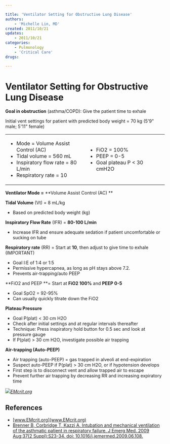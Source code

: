 ```yaml
---

title: 'Ventilator Setting for Obstructive Lung Disease'
authors:
    - 'Michelle Lin, MD'
created: 2011/10/21
updates:
    - 2011/10/21
categories:
    - Pulmonology
    - 'Critical Care'
drugs: 

---
```



# Ventilator Setting for Obstructive Lung Disease

**Goal in obstruction** (asthma/COPD): Give the patient time to exhale

Initial vent settings for patient with predicted body weight = 70 kg (5'9" male; 5'11" female)

<table>
<colgroup>
<col width="50%" />
<col width="50%" />
</colgroup>
<tbody>
<tr class="odd">
<td><ul>
<li>Mode = Volume Assist Control (AC)</li>
<li>Tidal volume = 560 mL</li>
<li>Inspiratory flow rate = 80 L/min</li>
<li>Respiratory rate = 10</li>
</ul></td>
<td><ul>
<li>FiO2 = 100%</li>
<li>PEEP = 0-5</li>
<li>Goal plateau P &lt; 30 cmH2O</li>
</ul></td>
</tr>
</tbody>
</table>

**Ventilator Mode =** **Volume Assist Control (AC)
**

**Tidal Volume** (Vt) = 8 mL/kg 

-   Based on <span class="aglmd-moreinfo ui-moreinfo" data-iid="53aa2472d35d3ae92e00152f">predicted body weight (kg)</span>

**Inspiratory Flow Rate** (IFR) = **80-100 L/min** 

-   Increase IFR and ensure adequate sedation if patient uncomfortable or sucking on tube

**Respiratory rate** (RR) = Start at **10**, then adjust to give time to exhale (IMPORTANT)

-   Goal I:E of 1:4 or 1:5
-   Permissive hypercapnea, as long as pH stays above 7.2.
-   Prevents air-trapping/auto PEEP

**FiO2 and PEEP **= Start at **FiO2 100%** and **PEEP 0-5** 

-   Goal SpO2 = 92-95%
-   Can usually quickly titrate down the FiO2

**Plateau Pressure**

-   Goal P(plat) &lt; 30 cm H2O
-   Check after initial settings and at regular intervals thereafter
-   Technique: Press inspiratory hold button for 0.5 sec and look at pressure gauge 
-   If P(plat) &gt; 30 cm H2O, investigate possible air trapping

**Air-trapping (Auto-PEEP)**

-   Air trapping (auto-PEEP) = gas trapped in alveoli at end-expiration
-   Suspect auto-PEEP if P(plat) &gt; 30 cm H2O, or if hypotension develops
-   First step is to disconnect vent and allow trapped air to escape
-   Prevent further air trapping by decreasing RR and increasing expiratory time

**![](https://d2p53dh3qxfm0x.cloudfront.net/uploads/img/1jx/5/m/9a47a8cb-1bf4-56f0-b7ea-c5b0db67ce99/640.png)***[EMcrit.org](http://emcrit.org/podcasts/vent-part-2/)*

## References

-   [www.EMcrit.org](www.EMcrit.org)
-   [Brenner B, Corbridge T, Kazzi A. Intubation and mechanical ventilation of the asthmatic patient in respiratory failure. J Emerg Med. 2009 Aug;37(2 Suppl):S23-34. doi: 10.1016/j.jemermed.2009.06.108.](https://www.ncbi.nlm.nih.gov/pubmed/19683662/)
